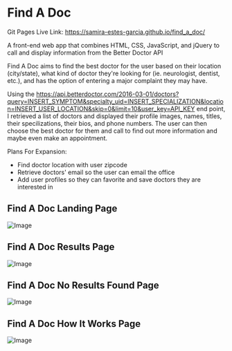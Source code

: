 # Find A Doc

Git Pages Live Link: https://samira-estes-garcia.github.io/find_a_doc/

A front-end web app that combines HTML, CSS, JavaScript, and jQuery to call and display information from the Better Doctor API

Find A Doc aims to find the best doctor for the user based on their location (city/state), what kind of doctor they're looking for (ie. neurologist, dentist, etc.), and has the option of entering a major complaint they may have. 

Using the https://api.betterdoctor.com/2016-03-01/doctors?query=INSERT_SYMPTOM&specialty_uid=INSERT_SPECIALIZATION&location=INSERT_USER_LOCATION&skip=0&limit=10&user_key=API_KEY end point, I retrieved a list of doctors and displayed their profile images, names, titles, their specilizations, their bios, and phone numbers. The user can then choose the best doctor for them and call to find out more information and maybe even make an appointment.

Plans For Expansion:
* Find doctor location with user zipcode
* Retrieve doctors' email so the user can email the office
* Add user profiles so they can favorite and save doctors they are interested in

**Find A Doc Landing Page**
---
![Image](https://i.imgur.com/YHc9aui.png)

**Find A Doc Results Page**
---
![Image](https://i.imgur.com/qyO7k1q.png)

**Find A Doc No Results Found Page**
---
![Image](https://i.imgur.com/yc3hadD.png)

**Find A Doc How It Works Page**
---
![Image](https://i.imgur.com/5W1mtZ7.png)
